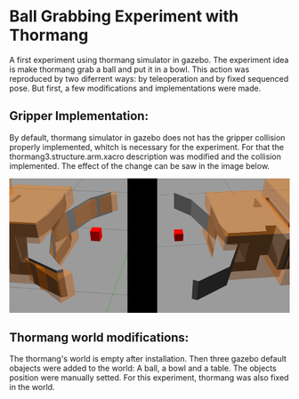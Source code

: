 # Ball Grabbing Experiment with Thormang
A first experiment using thormang simulator in gazebo. The experiment idea is make thormang grab a ball and put it in a 
bowl. This action was reproduced by two diferrent ways: by teleoperation and by fixed sequenced pose. 
But first, a few modifications and implementations were made.

## Gripper Implementation:
By default, thormang simulator in gazebo does not has the gripper collision properly implemented, whitch is necessary for the experiment.
For that the thormang3.structure.arm.xacro description was modified and the collision implemented. The effect of the change can be saw in the image below.

![Gripper modification](/gripper.png)

## Thormang world modifications:
The thormang's world is empty after installation. Then three gazebo default obajects were added to the world: A ball, a bowl and a table. The objects position were manually setted. For this experiment, thormang was also fixed in the world.


